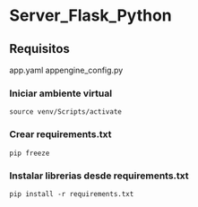 # Server_Flask_Python

## Requisitos
app.yaml
appengine_config.py

### Iniciar ambiente virtual
`source venv/Scripts/activate`

### Crear requirements.txt
`pip freeze`

### Instalar librerias desde requirements.txt
`pip install -r requirements.txt`